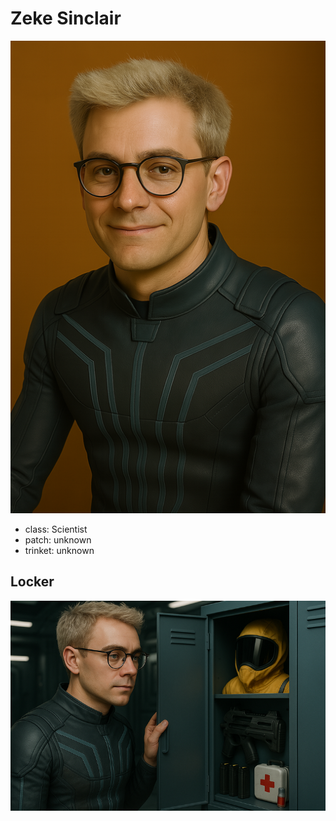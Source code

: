 # Zeke Sinclair

<div class="grid" markdown>

![Portrait](./zeke-sinclair.png)

<div markdown>

- class: Scientist
- patch: unknown
- trinket: unknown

</div>
</div>

## Locker

![Locker](./zeke-sinclair-locker.png)
